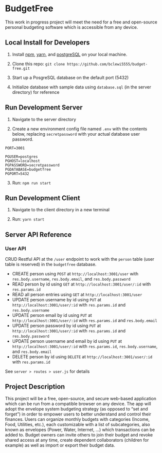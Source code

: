 # BudgetFree

This work in progress project will meet the need for a free and open-source personal budgeting software which is accessible from any device.

## Local Install for Developers

1. Install [npm](https://www.npmjs.com/), [yarn](https://classic.yarnpkg.com/), and [postgreSQL](https://www.postgresql.org/) on your local machine.

2. Clone this repo: ```git clone https://github.com/bclewi5555/budget-free.git```

3. Start up a PosgreSQL database on the default port (5432)

4. Initialize database with sample data using ```database.sql``` (in the server directory) for reference

## Run Development Server

1. Navigate to the server directory

2. Create a new environment config file named ```.env``` with the contents below, replacing ```secretpassword``` with your actual database user password.
```
PORT=3001

PGUSER=postgres
PGHOST=localhost
PGPASSWORD=secretpassword
PGDATABASE=budgetfree
PGPORT=5432 
```

3. Run: ```npm run start```

## Run Development Client

1. Navigate to the client directory in a new terminal

2. Run: ```yarn start```

## Server API Reference

### User API

CRUD Restful API at the ```/user``` endpoint to work with the ```person``` table (user table is reserved) in the ```budgetfree``` database.

- CREATE person using ```POST``` at ```http://localhost:3001/user``` with ```res.body.username```, ```res.body.email```, and ```res.body.password```
- READ person by id using ```GET``` at ```http://localhost:3001/user/:id``` with ```res.params.id```
- READ all person entries using ```GET``` at ```http://localhost:3001/user```
- UPDATE person username by id using ```PUT``` at ```http://localhost:3001/user/:id``` with ```res.params.id``` and ```res.body.username```
- UPDATE person email by id using ```PUT``` at ```http://localhost:3001/user/:id``` with ```res.params.id``` and ```res.body.email```
- UPDATE person password by id using ```PUT``` at ```http://localhost:3001/user/:id``` with ```res.params.id``` and ```res.body.password```
- UPDATE person username and email by id using ```PUT``` at ```http://localhost:3001/user/:id``` with ```res.params.id```, ```res.body.username```, and ```res.body.email```
- DELETE person by id  using ```DELETE``` at ```http://localhost:3001/user/:id``` with ```res.params.id```

See ```server > routes > user.js``` for details

## Project Description

This project will be a free, open-source, and secure web-based application which can be run from a compatible browser on any device. The app will adopt the envelope system budgeting strategy (as opposed to “set and forget”) in order to empower users to better understand and control their finances. Users can organize monthly budgets with categories (Income, Food, Utilities, etc.), each customizable with a list of subcategories, also known as envelopes (Power, Water, Internet, ...) which transactions can be added to. Budget owners can invite others to join their budget and revoke shared access at any time, create dependent collaborators (children for example) as well as import or export their budget data.
